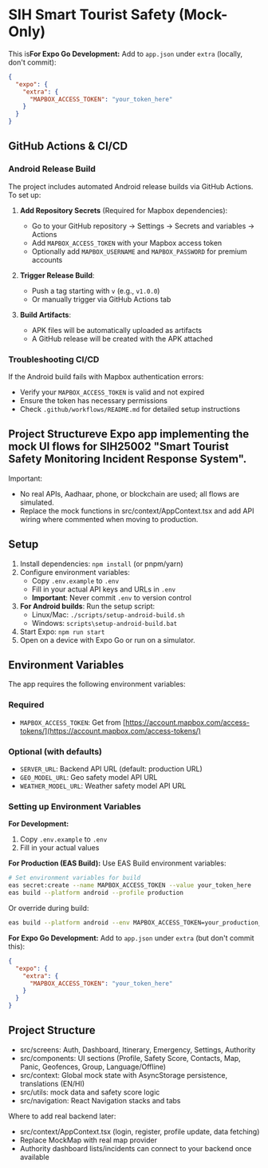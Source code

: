 # SIH Smart Tourist Safety (Mock-Only)

This is**For Expo Go Development:**
Add to `app.json` under `extra` (locally, don't commit):
```json
{
  "expo": {
    "extra": {
      "MAPBOX_ACCESS_TOKEN": "your_token_here"
    }
  }
}
```

## GitHub Actions & CI/CD

### Android Release Build

The project includes automated Android release builds via GitHub Actions. To set up:

1. **Add Repository Secrets** (Required for Mapbox dependencies):
   - Go to your GitHub repository → Settings → Secrets and variables → Actions
   - Add `MAPBOX_ACCESS_TOKEN` with your Mapbox access token
   - Optionally add `MAPBOX_USERNAME` and `MAPBOX_PASSWORD` for premium accounts

2. **Trigger Release Build**:
   - Push a tag starting with `v` (e.g., `v1.0.0`)
   - Or manually trigger via GitHub Actions tab

3. **Build Artifacts**:
   - APK files will be automatically uploaded as artifacts
   - A GitHub release will be created with the APK attached

### Troubleshooting CI/CD

If the Android build fails with Mapbox authentication errors:
- Verify your `MAPBOX_ACCESS_TOKEN` is valid and not expired
- Ensure the token has necessary permissions
- Check `.github/workflows/README.md` for detailed setup instructions

## Project Structureve Expo app implementing the mock UI flows for SIH25002 "Smart Tourist Safety Monitoring Incident Response System".

Important:
- No real APIs, Aadhaar, phone, or blockchain are used; all flows are simulated.
- Replace the mock functions in src/context/AppContext.tsx and add API wiring where commented when moving to production.

## Setup

1. Install dependencies: `npm install` (or pnpm/yarn)
2. Configure environment variables:
   - Copy `.env.example` to `.env`
   - Fill in your actual API keys and URLs in `.env`
   - **Important**: Never commit `.env` to version control
3. **For Android builds**: Run the setup script:
   - Linux/Mac: `./scripts/setup-android-build.sh`
   - Windows: `scripts\setup-android-build.bat`
4. Start Expo: `npm run start`
5. Open on a device with Expo Go or run on a simulator.

## Environment Variables

The app requires the following environment variables:

### Required
- `MAPBOX_ACCESS_TOKEN`: Get from [https://account.mapbox.com/access-tokens/](https://account.mapbox.com/access-tokens/)

### Optional (with defaults)
- `SERVER_URL`: Backend API URL (default: production URL)
- `GEO_MODEL_URL`: Geo safety model API URL
- `WEATHER_MODEL_URL`: Weather safety model API URL

### Setting up Environment Variables

**For Development:**
1. Copy `.env.example` to `.env`
2. Fill in your actual values

**For Production (EAS Build):**
Use EAS Build environment variables:
```bash
# Set environment variables for build
eas secret:create --name MAPBOX_ACCESS_TOKEN --value your_token_here
eas build --platform android --profile production
```

Or override during build:
```bash
eas build --platform android --env MAPBOX_ACCESS_TOKEN=your_production_token
```

**For Expo Go Development:**
Add to `app.json` under `extra` (but don't commit this):
```json
{
  "expo": {
    "extra": {
      "MAPBOX_ACCESS_TOKEN": "your_token_here"
    }
  }
}
```

## Project Structure

- src/screens: Auth, Dashboard, Itinerary, Emergency, Settings, Authority
- src/components: UI sections (Profile, Safety Score, Contacts, Map, Panic, Geofences, Group, Language/Offline)
- src/context: Global mock state with AsyncStorage persistence, translations (EN/HI)
- src/utils: mock data and safety score logic
- src/navigation: React Navigation stacks and tabs

Where to add real backend later:
- src/context/AppContext.tsx (login, register, profile update, data fetching)
- Replace MockMap with real map provider
- Authority dashboard lists/incidents can connect to your backend once available
